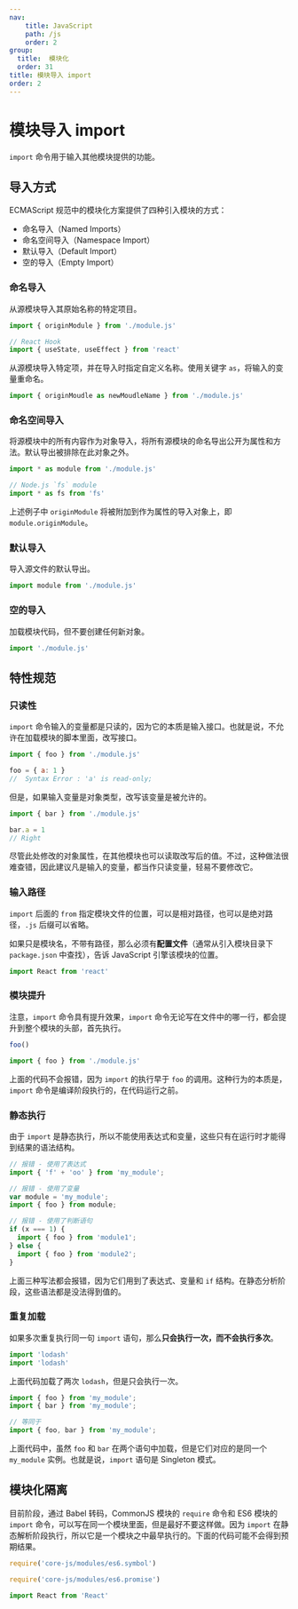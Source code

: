 ```yaml
---
nav:
    title: JavaScript
    path: /js
    order: 2
group:
  title:  模块化
  order: 31
title: 模块导入 import
order: 2
---
```


# 模块导入 import

`import` 命令用于输入其他模块提供的功能。

## 导入方式

ECMAScript 规范中的模块化方案提供了四种引入模块的方式：

* 命名导入（Named Imports）
* 命名空间导入（Namespace Import）
* 默认导入（Default Import）
* 空的导入（Empty Import）

### 命名导入

从源模块导入其原始名称的特定项目。

```js
import { originModule } from './module.js'

// React Hook
import { useState, useEffect } from 'react'
```

从源模块导入特定项，并在导入时指定自定义名称。使用关键字 `as`，将输入的变量重命名。

```js
import { originMoudle as newMoudleName } from './module.js'
```

### 命名空间导入

将源模块中的所有内容作为对象导入，将所有源模块的命名导出公开为属性和方法。默认导出被排除在此对象之外。

```js
import * as module from './module.js'

// Node.js `fs` module
import * as fs from 'fs'
```

上述例子中 `originModule` 将被附加到作为属性的导入对象上，即 `module.originModule`。

### 默认导入

导入源文件的默认导出。

```js
import module from './module.js'
```

### 空的导入

加载模块代码，但不要创建任何新对象。

```js
import './module.js'
```

## 特性规范

### 只读性

`import` 命令输入的变量都是只读的，因为它的本质是输入接口。也就是说，不允许在加载模块的脚本里面，改写接口。

```js
import { foo } from './module.js'

foo = { a: 1 }
//  Syntax Error : 'a' is read-only;
```

但是，如果输入变量是对象类型，改写该变量是被允许的。

```js
import { bar } from './module.js'

bar.a = 1
// Right
```

尽管此处修改的对象属性，在其他模块也可以读取改写后的值。不过，这种做法很难查错，因此建议凡是输入的变量，都当作只读变量，轻易不要修改它。

### 输入路径

`import` 后面的 `from` 指定模块文件的位置，可以是相对路径，也可以是绝对路径，`.js` 后缀可以省略。

如果只是模块名，不带有路径，那么必须有**配置文件**（通常从引入模块目录下 `package.json` 中查找），告诉 JavaScript 引擎该模块的位置。

```js
import React from 'react'
```

### 模块提升

注意，`import` 命令具有提升效果，`import` 命令无论写在文件中的哪一行，都会提升到整个模块的头部，首先执行。

```js
foo()

import { foo } from './module.js'
```

上面的代码不会报错，因为 `import` 的执行早于 `foo` 的调用。这种行为的本质是，`import` 命令是编译阶段执行的，在代码运行之前。

### 静态执行

由于 `import` 是静态执行，所以不能使用表达式和变量，这些只有在运行时才能得到结果的语法结构。

```js
// 报错 - 使用了表达式
import { 'f' + 'oo' } from 'my_module';

// 报错 - 使用了变量
var module = 'my_module';
import { foo } from module;

// 报错 - 使用了判断语句
if (x === 1) {
  import { foo } from 'module1';
} else {
  import { foo } from 'module2';
}
```

上面三种写法都会报错，因为它们用到了表达式、变量和 `if` 结构。在静态分析阶段，这些语法都是没法得到值的。

### 重复加载

如果多次重复执行同一句 `import` 语句，那么**只会执行一次，而不会执行多次**。

```js
import 'lodash'
import 'lodash'
```

上面代码加载了两次 `lodash`，但是只会执行一次。

```js
import { foo } from 'my_module';
import { bar } from 'my_module';

// 等同于
import { foo, bar } from 'my_module';
```

上面代码中，虽然 `foo` 和 `bar` 在两个语句中加载，但是它们对应的是同一个 `my_module` 实例。也就是说，`import` 语句是 Singleton 模式。

## 模块化隔离

目前阶段，通过 Babel 转码，CommonJS 模块的 `require` 命令和 ES6 模块的 `import` 命令，可以写在同一个模块里面，但是最好不要这样做。因为 `import` 在静态解析阶段执行，所以它是一个模块之中最早执行的。下面的代码可能不会得到预期结果。

```js
require('core-js/modules/es6.symbol')

require('core-js/modules/es6.promise')

import React from 'React'
```
